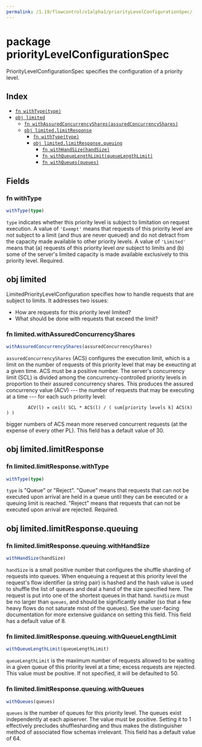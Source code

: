 ```yaml
---
permalink: /1.19/flowcontrol/v1alpha1/priorityLevelConfigurationSpec/
---
```


# package priorityLevelConfigurationSpec

PriorityLevelConfigurationSpec specifies the configuration of a priority level.

## Index

* [`fn withType(type)`](#fn-withtype)
* [`obj limited`](#obj-limited)
  * [`fn withAssuredConcurrencyShares(assuredConcurrencyShares)`](#fn-limitedwithassuredconcurrencyshares)
  * [`obj limited.limitResponse`](#obj-limitedlimitresponse)
    * [`fn withType(type)`](#fn-limitedlimitresponsewithtype)
    * [`obj limited.limitResponse.queuing`](#obj-limitedlimitresponsequeuing)
      * [`fn withHandSize(handSize)`](#fn-limitedlimitresponsequeuingwithhandsize)
      * [`fn withQueueLengthLimit(queueLengthLimit)`](#fn-limitedlimitresponsequeuingwithqueuelengthlimit)
      * [`fn withQueues(queues)`](#fn-limitedlimitresponsequeuingwithqueues)

## Fields

### fn withType

```ts
withType(type)
```

`type` indicates whether this priority level is subject to limitation on request execution.  A value of `'Exempt'` means that requests of this priority level are not subject to a limit (and thus are never queued) and do not detract from the capacity made available to other priority levels.  A value of `'Limited'` means that (a) requests of this priority level _are_ subject to limits and (b) some of the server's limited capacity is made available exclusively to this priority level. Required.

## obj limited

LimitedPriorityLevelConfiguration specifies how to handle requests that are subject to limits. It addresses two issues:
 * How are requests for this priority level limited?
 * What should be done with requests that exceed the limit?

### fn limited.withAssuredConcurrencyShares

```ts
withAssuredConcurrencyShares(assuredConcurrencyShares)
```

`assuredConcurrencyShares` (ACS) configures the execution limit, which is a limit on the number of requests of this priority level that may be exeucting at a given time.  ACS must be a positive number. The server's concurrency limit (SCL) is divided among the concurrency-controlled priority levels in proportion to their assured concurrency shares. This produces the assured concurrency value (ACV) --- the number of requests that may be executing at a time --- for each such priority level:

            ACV(l) = ceil( SCL * ACS(l) / ( sum[priority levels k] ACS(k) ) )

bigger numbers of ACS mean more reserved concurrent requests (at the expense of every other PL). This field has a default value of 30.

## obj limited.limitResponse



### fn limited.limitResponse.withType

```ts
withType(type)
```

`type` is "Queue" or "Reject". "Queue" means that requests that can not be executed upon arrival are held in a queue until they can be executed or a queuing limit is reached. "Reject" means that requests that can not be executed upon arrival are rejected. Required.

## obj limited.limitResponse.queuing



### fn limited.limitResponse.queuing.withHandSize

```ts
withHandSize(handSize)
```

`handSize` is a small positive number that configures the shuffle sharding of requests into queues.  When enqueuing a request at this priority level the request's flow identifier (a string pair) is hashed and the hash value is used to shuffle the list of queues and deal a hand of the size specified here.  The request is put into one of the shortest queues in that hand. `handSize` must be no larger than `queues`, and should be significantly smaller (so that a few heavy flows do not saturate most of the queues).  See the user-facing documentation for more extensive guidance on setting this field.  This field has a default value of 8.

### fn limited.limitResponse.queuing.withQueueLengthLimit

```ts
withQueueLengthLimit(queueLengthLimit)
```

`queueLengthLimit` is the maximum number of requests allowed to be waiting in a given queue of this priority level at a time; excess requests are rejected.  This value must be positive.  If not specified, it will be defaulted to 50.

### fn limited.limitResponse.queuing.withQueues

```ts
withQueues(queues)
```

`queues` is the number of queues for this priority level. The queues exist independently at each apiserver. The value must be positive.  Setting it to 1 effectively precludes shufflesharding and thus makes the distinguisher method of associated flow schemas irrelevant.  This field has a default value of 64.